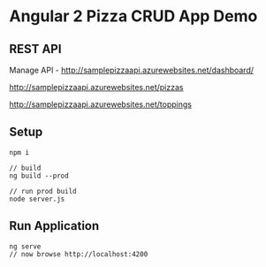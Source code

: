 # Angular 2 Pizza CRUD App Demo

## REST API

Manage API - http://samplepizzaapi.azurewebsites.net/dashboard/

http://samplepizzaapi.azurewebsites.net/pizzas

http://samplepizzaapi.azurewebsites.net/toppings

## Setup 

```
npm i

// build
ng build --prod

// run prod build
node server.js
```

## Run Application

```
ng serve
// now browse http://localhost:4200
```